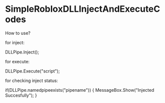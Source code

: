 # SimpleRobloxDLLInjectAndExecuteCodes

How to use?

for inject:

DLLPipe.Inject();

for execute:

DLLPipe.Execute("script");

for checking inject status:

if(DLLPipe.namedpipeexists("pipename"))
{
MessageBox.Show("Injected Succesfully");
}
